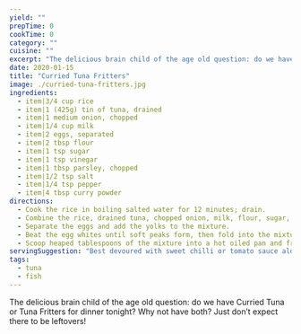 ```yaml
---
yield: ""
prepTime: 0
cookTime: 0
category: ""
cuisine: ""
excerpt: "The delicious brain child of the age old question: do we have Curried Tuna or Tuna Fritters for dinner tonight? Why not have both? Just don’t expect there to be leftovers!"
date: 2020-01-15
title: "Curried Tuna Fritters"
image: ./curried-tuna-fritters.jpg
ingredients:
  - item|3/4 cup rice
  - item|1 (425g) tin of tuna, drained
  - item|1 medium onion, chopped
  - item|1/4 cup milk
  - item|2 eggs, separated
  - item|2 tbsp flour
  - item|1 tsp sugar
  - item|1 tsp vinegar
  - item|1 tbsp parsley, chopped
  - item|1/2 tsp salt
  - item|1/4 tsp pepper
  - item|4 tbsp curry powder
directions:
  - Cook the rice in boiling salted water for 12 minutes; drain.
  - Combine the rice, drained tuna, chopped onion, milk, flour, sugar, vinegar, parsley, salt, pepper and curry powder.
  - Separate the eggs and add the yolks to the mixture.
  - Beat the egg whites until soft peaks form, then fold into the mixture.
  - Scoop heaped tablespoons of the mixture into a hot oiled pan and fry for five minutes or until golden. Flip each fritter and fry for a further five minutes.
servingSuggestion: "Best devoured with sweet chilli or tomato sauce alongside fresh steamed veggies."
tags:
  - tuna
  - fish
---
```


The delicious brain child of the age old question: do we have Curried Tuna or Tuna Fritters for dinner tonight? Why not have both? Just don’t expect there to be leftovers!
